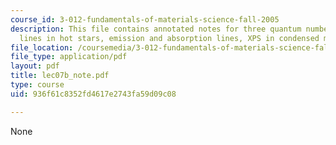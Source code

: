 ```yaml
---
course_id: 3-012-fundamentals-of-materials-science-fall-2005
description: This file contains annotated notes for three quantum numbers, balmer
  lines in hot stars, emission and absorption lines, XPS in condensed matter etc.
file_location: /coursemedia/3-012-fundamentals-of-materials-science-fall-2005/936f61c8352fd4617e2743fa59d09c08_lec07b_note.pdf
file_type: application/pdf
layout: pdf
title: lec07b_note.pdf
type: course
uid: 936f61c8352fd4617e2743fa59d09c08

---
```

None